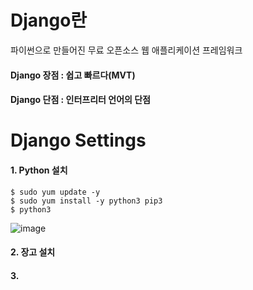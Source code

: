 # Django란

파이썬으로 만들어진 무료 오픈소스 웹 애플리케이션 프레임워크

#### Django 장점 : 쉽고 빠르다(MVT)

#### Django 단점 : 인터프리터 언어의 단점


# Django Settings

#### 1. Python 설치

```
$ sudo yum update -y
$ sudo yum install -y python3 pip3
$ python3 
```

![image](https://user-images.githubusercontent.com/56064985/147917945-8867fce8-8f2d-4c31-8831-0345f1d03331.png)



#### 2. 장고 설치



#### 3.
